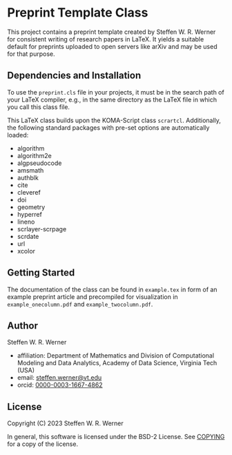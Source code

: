 Preprint Template Class
=======================

This project contains a preprint template created by Steffen W. R. Werner for
consistent writing of research papers in LaTeX.
It yields a suitable default for preprints uploaded to open servers like arXiv
and may be used for that purpose.


## Dependencies and Installation

To use the `preprint.cls` file in your projects, it must be in the search path
of your LaTeX compiler, e.g., in the same directory as the LaTeX file in which
you call this class file.

This LaTeX class builds upon the KOMA-Script class `scrartcl`.
Additionally, the following standard packages with pre-set options are
automatically loaded:
* algorithm
* algorithm2e
* algpseudocode
* amsmath
* authblk
* cite
* cleveref
* doi
* geometry
* hyperref
* lineno
* scrlayer-scrpage
* scrdate
* url
* xcolor


## Getting Started

The documentation of the class can be found in `example.tex` in form of an
example preprint article and precompiled for visualization in
`example_onecolumn.pdf` and `example_twocolumn.pdf`.


## Author

Steffen W. R. Werner
* affiliation: Department of Mathematics and Division of Computational Modeling
  and Data Analytics, Academy of Data Science, Virginia Tech (USA)
* email: steffen.werner@vt.edu
* orcid: [0000-0003-1667-4862](https://orcid.org/0000-0003-1667-4862)


## License

Copyright (C) 2023 Steffen W. R. Werner

In general, this software is licensed under the BSD-2 License.
See [COPYING](COPYING) for a copy of the license.

